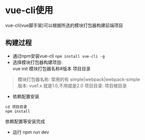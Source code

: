 # vue-cli使用
vue-cli(vue脚手架)可以根据所选的模块打包器构建前端项目
## 构建过程
* 通过npm安装vue-cli  ``npm install vue-cli -g``
* 选择模块打包器构建项目:  
vue init 模块打包器名称#版本 项目目录  
> 模块打包器名称: 常用的有 simple|webpack|webpack-simple  
> 版本: vue1.x 就是1.0,不用就是2.0
> 项目目录: 项目根目录
* 依赖配置安装
```
cd 项目目录
npm install
```
依赖配置等安装完成
* 运行
npm run dev
